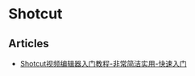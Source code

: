 # Shotcut

## Articles
* [Shotcut视频编辑器入门教程-非常简洁实用-快速入门](https://www.bilibili.com/video/av74164910/)

